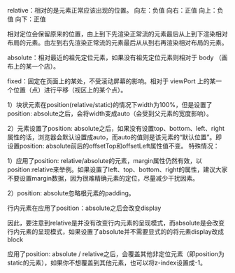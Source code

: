 relative：相对的是元素正常应该出现的位置。
向左：负值
向右：正值
向上：负值
向下：正值

相对定位会保留原来的位置，由上到下先渲染正常流的元素最后从上到下渲染相对布局的元素。由左到右先渲染正常流的元素最后从从到右再渲染相对布局的元素。

absolute：相对最近的祖先定位元素，如果没有祖先定位元素则相对于 body （画布上的某一个店）。

fixed：固定在页面上的某处，不受滚动屏幕的影响。相对于 viewPort 上的某一个位置（点）进行平移（视区上的某个点）。


1）块状元素在position(relative/static)的情况下width为100%，但是设置了position: absolute之后，会将width变成auto（会受到父元素的宽度影响）。

2）元素设置了position: absolute之后，如果没有设置top、bottom、left、right属性的话，浏览器会默认设置成auto，而auto的值则是该元素的“默认位置”。即设置position: absolute前后的offsetTop和offsetLeft属性值不变。
特殊情况：

1）应用了position: relative/absolute的元素，margin属性仍然有效，以position:relative来举例。如果设置了left、top、bottom、right的属性，建议大家不要设置margin数据，因为很难精确元素的定位，尽量减少干扰因素。


2）position: absolute忽略根元素的padding。

行内元素在应用了position：absolute之后会改变display

因此，要注意到relative是并没有改变行内元素的呈现模式，而absolute是会改变行内元素的呈现模式，如果设置了absolute并不需要显式的的将元素display改成block

应用了position: absolute / relative之后，会覆盖其他非定位元素（即position为static的元素），如果你不想覆盖到其他元素，也可以将z-index设置成-1。